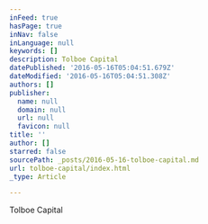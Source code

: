 ```yaml
---
inFeed: true
hasPage: true
inNav: false
inLanguage: null
keywords: []
description: Tolboe Capital
datePublished: '2016-05-16T05:04:51.679Z'
dateModified: '2016-05-16T05:04:51.308Z'
authors: []
publisher:
  name: null
  domain: null
  url: null
  favicon: null
title: ''
author: []
starred: false
sourcePath: _posts/2016-05-16-tolboe-capital.md
url: tolboe-capital/index.html
_type: Article

---
```

Tolboe Capital